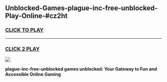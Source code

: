 
## Unblocked-Games-plague-inc-free-unblocked-Play-Online-#cz2ht
<h3>
<a href="https://premium.freeplayer.one?title=plague-inc-free-unblocked&ref=27F">CLICK TO PLAY</a></h3>
<hr>

<h3>
<a href="https://premium.freeplayer.one?title=plague-inc-free-unblocked&ref=27F">CLICK 2 PLAY</a>
  
</h3>

<a href="https://premium.freeplayer.one?title=plague-inc-free-unblocked&ref=27F"><img src="https://clearcache.store/games.png"></a>


**plague-inc-free-unblocked games unblocked: Your Gateway to Fun and Accessible Online Gaming**
